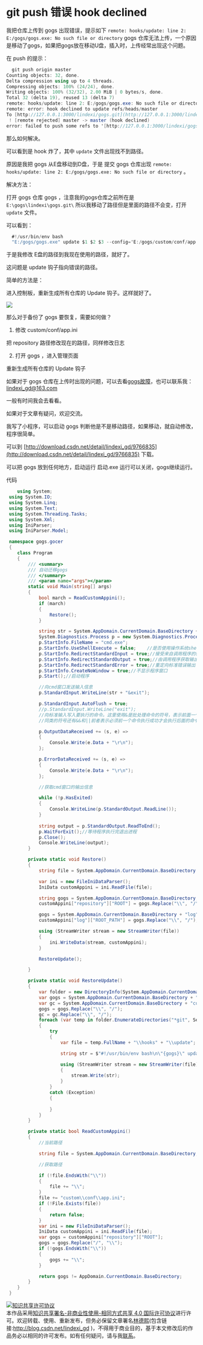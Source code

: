 
# git push 错误 hook declined 

我把仓库上传到 gogs 出现错误，提示如下 `remote: hooks/update: line 2: E:/gogs/gogs.exe: No such file or directory`
gogs 仓库无法上传，一个原因是移动了gogs，如果把gogs放在移动U盘，插入时，上传经常出现这个问题。

<!--more-->



<div id="toc"></div>

在 push 的提示：


```csharp
  git push origin master
Counting objects: 32, done.
Delta compression using up to 4 threads.
Compressing objects: 100% (24/24), done.
Writing objects: 100% (32/32), 2.00 MiB | 0 bytes/s, done.
Total 32 (delta 19), reused 13 (delta 7)
remote: hooks/update: line 2: E:/gogs/gogs.exe: No such file or directory
remote: error: hook declined to update refs/heads/master
To [http://127.0.0.1:3000/lindexi/gogs.git](http://127.0.0.1:3000/lindexi/gogs.git )
 ! [remote rejected] master -> master (hook declined)
error: failed to push some refs to '[http://127.0.0.1:3000/lindexi/gogs.git'](http://127.0.0.1:3000/lindexi/gogs.git' )
```

那么如何解决。

可以看到是 hook 炸了，其中 `update` 文件出现找不到路径。

原因是我把 gogs 从E盘移动到D盘，于是 提交 gogs 仓库出现 `remote: hooks/update: line 2: E:/gogs/gogs.exe: No such file or directory` 。

解决方法：

打开 gogs 仓库 gogs ，注意我的gogs仓库之前所在是 `E:\gogs\lindexi\gogs.git\` 所以我移动了路径但是里面的路径不会变，打开 `update` 文件。

可以看到：


```csharp
  #!/usr/bin/env bash
  "E:/gogs/gogs.exe" update $1 $2 $3 --config='E:/gogs/custom/conf/app.ini'
```

于是我修改 E盘的路径到我现在使用的路径，就好了。

这问题是 update 钩子指向错误的路径。

简单的方法是：

进入控制板，重新生成所有仓库的 Update 钩子。这样就好了。

![](http://7xqpl8.com1.z0.glb.clouddn.com/4b3afb91-e4b6-4548-a7e0-ab239e814a372017211153253.jpg)

那么对于备份了 gogs 要恢复，需要如何做？

 1. 修改 custom/conf/app.ini 

 把 repository 路径修改现在的路径，同样修改日志

 2. 打开 gogs ，进入管理页面

 重新生成所有仓库的 Update 钩子

如果对于 gogs 仓库在上传时出现的问题，可以去看[gogs故障](https://gogs.io/docs/intro/troubleshooting)，也可以联系我：lindexi_gd@163.com

一般有时间我会去看看。

如果对于文章有疑问，欢迎交流。

我写了小程序，可以启动 gogs 判断他是不是移动路径，如果移动，就自动修改，程序很简单。

可以到 [http://download.csdn.net/detail/lindexi_gd/9766835](http://download.csdn.net/detail/lindexi_gd/9766835) 下载。

可以把 gogs 放到任何地方，启动运行 启动.exe 运行可以关闭，gogs继续运行。

代码


```csharp
    using System;
 using System.IO;
 using System.Linq;
 using System.Text;
 using System.Threading.Tasks;
 using System.Xml;
 using IniParser;
 using IniParser.Model;

 namespace gogs.gocer
 {
    class Program
    {
        /// <summary>
        /// 自动迁移gogs
        /// </summary>
        /// <param name="args"></param>
        static void Main(string[] args)
        {
            bool march = ReadCustomAppini();
            if (march)
            {
                Restore();
            }

            string str = System.AppDomain.CurrentDomain.BaseDirectory + "gogs.exe web";
            System.Diagnostics.Process p = new System.Diagnostics.Process();
            p.StartInfo.FileName = "cmd.exe";
            p.StartInfo.UseShellExecute = false;    //是否使用操作系统shell启动
            p.StartInfo.RedirectStandardInput = true;//接受来自调用程序的输入信息
            p.StartInfo.RedirectStandardOutput = true;//由调用程序获取输出信息
            p.StartInfo.RedirectStandardError = true;//重定向标准错误输出
            p.StartInfo.CreateNoWindow = true;//不显示程序窗口
            p.Start();//启动程序

            //向cmd窗口发送输入信息
            p.StandardInput.WriteLine(str + "&exit");

            p.StandardInput.AutoFlush = true;
            //p.StandardInput.WriteLine("exit");
            //向标准输入写入要执行的命令。这里使用&是批处理命令的符号，表示前面一个命令不管是否执行成功都执行后面(exit)命令，如果不执行exit命令，后面调用ReadToEnd()方法会假死
            //同类的符号还有&&和||前者表示必须前一个命令执行成功才会执行后面的命令，后者表示必须前一个命令执行失败才会执行后面的命令

            p.OutputDataReceived += (s, e) =>
            {
                Console.Write(e.Data + "\r\n");
            };

            p.ErrorDataReceived += (s, e) =>
            {
                Console.Write(e.Data + "\r\n");
            };

            //获取cmd窗口的输出信息

            while (!p.HasExited)
            {
                Console.WriteLine(p.StandardOutput.ReadLine());
            }
         
            string output = p.StandardOutput.ReadToEnd();
            p.WaitForExit();//等待程序执行完退出进程
            p.Close();
            Console.WriteLine(output);
        }

        private static void Restore()
        {
            string file = System.AppDomain.CurrentDomain.BaseDirectory + "custom\\conf\\app.ini";

            var ini = new FileIniDataParser();
            IniData customAppini = ini.ReadFile(file);

            string gogs = System.AppDomain.CurrentDomain.BaseDirectory;
            customAppini["repository"]["ROOT"] = gogs.Replace("\\", "/");

            gogs = System.AppDomain.CurrentDomain.BaseDirectory + "log";
            customAppini["log"]["ROOT_PATH"] = gogs.Replace("\\", "/");

            using (StreamWriter stream = new StreamWriter(file))
            {
                ini.WriteData(stream, customAppini);
            }

            RestoreUpdate();

        }

        private static void RestoreUpdate()
        {
            var folder = new DirectoryInfo(System.AppDomain.CurrentDomain.BaseDirectory);
            var gogs = System.AppDomain.CurrentDomain.BaseDirectory + "gogs.exe";
            var gc = System.AppDomain.CurrentDomain.BaseDirectory + "custom\\conf\\app.ini";
            gogs = gogs.Replace("\\", "/");
            gc = gc.Replace("\\", "/");
            foreach (var temp in folder.EnumerateDirectories("*git", SearchOption.AllDirectories))
            {
                try
                {
                    var file = temp.FullName + "\\hooks" + "\\update";

                    string str = $"#!/usr/bin/env bash\n\"{gogs}\" update $1 $2 $3 --config='{gc}'";

                    using (StreamWriter stream = new StreamWriter(file))
                    {
                        stream.Write(str);
                    }
                }
                catch (Exception)
                {
                    
                }
            }
        }

        private static bool ReadCustomAppini()
        {
            //当前路径

            string file = System.AppDomain.CurrentDomain.BaseDirectory;

            //获取路径

            if (!file.EndsWith("\\"))
            {
                file += "\\";
            }
            file += "custom\\conf\\app.ini";
            if (!File.Exists(file))
            {
                return false;
            }
            var ini = new FileIniDataParser();
            IniData customAppini = ini.ReadFile(file);
            var gogs = customAppini["repository"]["ROOT"];
            gogs = gogs.Replace("/", "\\");
            if (!gogs.EndsWith("\\"))
            {
                gogs += "\\";
            }

            return gogs != AppDomain.CurrentDomain.BaseDirectory;
        }
    }
 }

```




<a rel="license" href="http://creativecommons.org/licenses/by-nc-sa/4.0/"><img alt="知识共享许可协议" style="border-width:0" src="https://licensebuttons.net/l/by-nc-sa/4.0/88x31.png" /></a><br />本作品采用<a rel="license" href="http://creativecommons.org/licenses/by-nc-sa/4.0/">知识共享署名-非商业性使用-相同方式共享 4.0 国际许可协议</a>进行许可。欢迎转载、使用、重新发布，但务必保留文章署名[林德熙](http://blog.csdn.net/lindexi_gd)(包含链接:http://blog.csdn.net/lindexi_gd )，不得用于商业目的，基于本文修改后的作品务必以相同的许可发布。如有任何疑问，请与我[联系](mailto:lindexi_gd@163.com)。